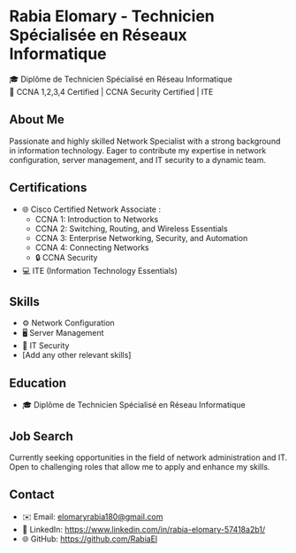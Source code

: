 # Rabia Elomary - Technicien Spécialisée en Réseaux Informatique

🎓 Diplôme de Technicien Spécialisé en Réseau Informatique  
🔧 CCNA 1,2,3,4 Certified | CCNA Security Certified | ITE

## About Me
Passionate and highly skilled Network Specialist with a strong background in information technology. Eager to contribute my expertise in network configuration, server management, and IT security to a dynamic team.

## Certifications
- 🌐 Cisco Certified Network Associate :
    - CCNA 1: Introduction to Networks
    - CCNA 2: Switching, Routing, and Wireless Essentials
    - CCNA 3: Enterprise Networking, Security, and Automation
    - CCNA 4: Connecting Networks
    - 🔒 CCNA Security
- 💻 ITE (Information Technology Essentials)

## Skills
- ⚙️ Network Configuration
- 🖥️ Server Management
- 🔐 IT Security
- [Add any other relevant skills]

## Education
- 🎓 Diplôme de Technicien Spécialisé en Réseau Informatique

## Job Search
Currently seeking opportunities in the field of network administration and IT. Open to challenging roles that allow me to apply and enhance my skills.

## Contact
- ✉️ Email: elomaryrabia180@gmail.com  
- 🔗 LinkedIn: https://www.linkedin.com/in/rabia-elomary-57418a2b1/
- 🌐 GitHub: https://github.com/RabiaEl
